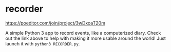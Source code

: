 # recorder

https://poeditor.com/join/project/3wDxoaT20m

A simple Python 3 app to record events, like a computerized diary. Check out the link above to help with making it more usable around the world! Just launch it with `python3 RECORDER.py`.
